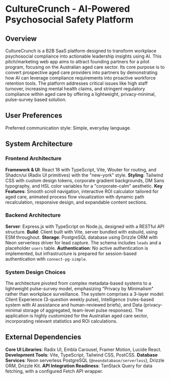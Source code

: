 # CultureCrunch - AI-Powered Psychosocial Safety Platform

## Overview

CultureCrunch is a B2B SaaS platform designed to transform workplace psychosocial compliance into actionable leadership insights using AI. This pitch/marketing web app aims to attract founding partners for a pilot program, focusing on the Australian aged care sector. Its core purpose is to convert prospective aged care providers into partners by demonstrating how AI can leverage compliance requirements into proactive workforce retention tools. The platform addresses critical issues like high staff turnover, increasing mental health claims, and stringent regulatory compliance within aged care by offering a lightweight, privacy-minimal, pulse-survey based solution.

## User Preferences

Preferred communication style: Simple, everyday language.

## System Architecture

### Frontend Architecture

**Framework & UI**: React 18 with TypeScript, Vite, Wouter for routing, and Shadcn/ui (Radix UI primitives) with the "new-york" style.
**Styling**: Tailwind CSS with custom design tokens, corporate gradient backgrounds, DM Sans typography, and HSL color variables for a "corporate-calm" aesthetic.
**Key Features**: Smooth scroll navigation, interactive ROI calculator tailored for aged care, animated process flow visualization with dynamic path recalculation, responsive design, and expandable content sections.

### Backend Architecture

**Server**: Express.js with TypeScript on Node.js, designed with a RESTful API structure.
**Build**: Client built with Vite, server bundled with esbuild, using ESM throughout.
**Storage**: PostgreSQL database using Drizzle ORM with Neon serverless driver for lead capture. The schema includes `leads` and a placeholder `users` table.
**Authentication**: No active authentication is implemented, but infrastructure is prepared for session-based authentication with `connect-pg-simple`.

### System Design Choices

The architecture pivoted from complex metadata-based systems to a lightweight pulse-survey model, emphasizing "Privacy by Minimalism" rather than workplace surveillance. The system comprises a 3-layer model: Client Experience (3-question weekly pulse), Intelligence (rules-based system with AI assistance and human-reviewed briefs), and Data (privacy-minimal storage of aggregated, team-level pulse responses). The application is highly customized for the Australian aged care sector, incorporating relevant statistics and ROI calculations.

## External Dependencies

**Core UI Libraries**: Radix UI, Embla Carousel, Framer Motion, Lucide React.
**Development Tools**: Vite, TypeScript, Tailwind CSS, PostCSS.
**Database Services**: Neon serverless PostgreSQL (`@neondatabase/serverless`), Drizzle ORM, Drizzle Kit.
**API Integration Readiness**: TanStack Query for data fetching, with a configured Fetch API wrapper.
